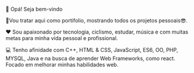 
🤟 Opá! Seja bem-vindo

📜Vou tratar aqui como portifolio, mostrando todos os projetos pessoais😎.

❤ Sou apaixonado por tecnologia, ciclismo, estudar, música e com muitas metas para minha vida pessoal e profissional.

💻 Tenho afinidade com C++, HTML & CSS, JavaScript, ES6, OO, PHP, MYSQL, Java e na busca de aprender Web Frameworks, como react. Focado em melhorar minhas habilidades web.